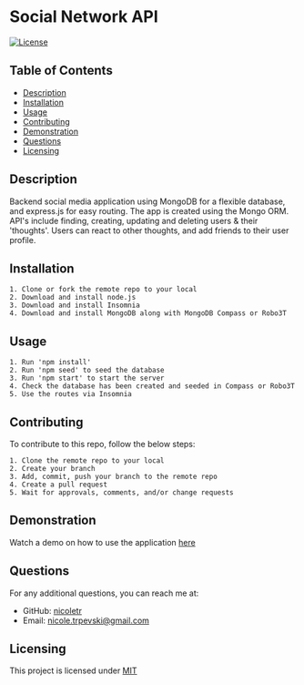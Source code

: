 # Social Network API
[![License](https://img.shields.io/badge/license-MIT-blue.svg)](https://opensource.org/licenses/MIT)
## Table of Contents
* [Description](#description)
* [Installation](#installation)
* [Usage](#usage)
* [Contributing](#contributing)
* [Demonstration](#demonstration)
* [Questions](#questions)
* [Licensing](#licensing)

## Description 
Backend social media application using MongoDB for a flexible database, and express.js for easy routing. The app is created using the Mongo ORM. API's include finding, creating, updating and deleting users & their 'thoughts'. Users can react to other thoughts, and add friends to their user profile. <br>

## Installation
```
1. Clone or fork the remote repo to your local
2. Download and install node.js
3. Download and install Insomnia
4. Download and install MongoDB along with MongoDB Compass or Robo3T
```

## Usage
```
1. Run 'npm install'
2. Run 'npm seed' to seed the database
3. Run 'npm start' to start the server
4. Check the database has been created and seeded in Compass or Robo3T
5. Use the routes via Insomnia
```

## Contributing
To contribute to this repo, follow the below steps:
```
1. Clone the remote repo to your local
2. Create your branch
3. Add, commit, push your branch to the remote repo
4. Create a pull request
5. Wait for approvals, comments, and/or change requests
```
## Demonstration
Watch a demo on how to use the application [here](https://watch.screencastify.com/v/fnOp21Z7MOQof7wmDAh5)<br>

## Questions
For any additional questions, you can reach me at:<br>
* GitHub: [nicoletr](https://github.com/nicoletr) <br>
* Email: [nicole.trpevski@gmail.com](mailto:nicole.trpevski@gmail.com)<br>


## Licensing 
This project is licensed under [MIT](https://opensource.org/licenses/MIT)